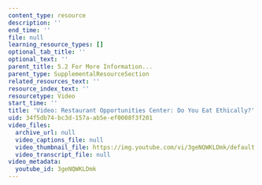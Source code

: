 ```yaml
---
content_type: resource
description: ''
end_time: ''
file: null
learning_resource_types: []
optional_tab_title: ''
optional_text: ''
parent_title: 5.2 For More Information...
parent_type: SupplementalResourceSection
related_resources_text: ''
resource_index_text: ''
resourcetype: Video
start_time: ''
title: 'Video: Restaurant Opportunities Center: Do You Eat Ethically?'
uid: 34f5db74-bc3d-157a-ab5e-ef0008f3f201
video_files:
  archive_url: null
  video_captions_file: null
  video_thumbnail_file: https://img.youtube.com/vi/3geNQWKLDmk/default.jpg
  video_transcript_file: null
video_metadata:
  youtube_id: 3geNQWKLDmk
---
```

